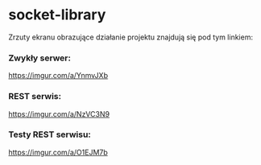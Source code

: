 # socket-library
Zrzuty ekranu obrazujące działanie projektu znajdują się pod tym linkiem:
### Zwykły serwer:
https://imgur.com/a/YnmvJXb
### REST serwis:
https://imgur.com/a/NzVC3N9
### Testy REST serwisu:
https://imgur.com/a/O1EJM7b